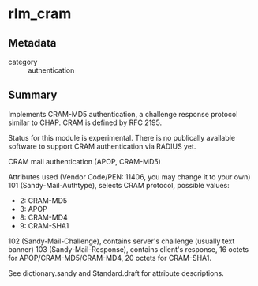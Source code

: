 # rlm_cram
## Metadata
<dl>
  <dt>category</dt><dd>authentication</dd>
</dl>

## Summary
Implements CRAM-MD5 authentication, a challenge response protocol similar to CHAP. CRAM is defined by RFC 2195.

Status for this module is experimental. There is no publically available software to support CRAM authentication via
RADIUS yet.

CRAM mail authentication (APOP, CRAM-MD5)

Attributes used (Vendor Code/PEN: 11406, you may change it to your own) 101 (Sandy-Mail-Authtype), selects CRAM
protocol, possible values:

  - 2: CRAM-MD5
  - 3: APOP
  - 8: CRAM-MD4
  - 9: CRAM-SHA1

102 (Sandy-Mail-Challenge), contains server's challenge (usually text banner) 103 (Sandy-Mail-Response), contains
client's response, 16 octets for APOP/CRAM-MD5/CRAM-MD4, 20 octets for CRAM-SHA1.

See dictionary.sandy and Standard.draft for attribute descriptions.

